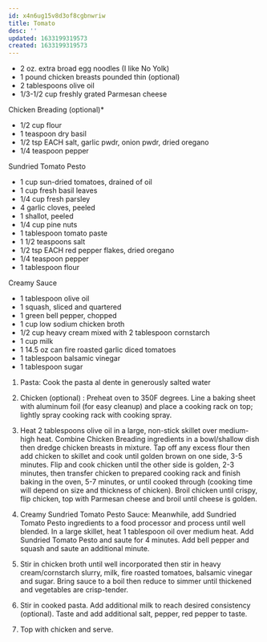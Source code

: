 ```yaml
---
id: x4n6ug15v8d3of8cgbnwriw
title: Tomato
desc: ''
updated: 1633199319573
created: 1633199319573
---
```


* 2 oz. extra broad egg noodles (I like No Yolk)
* 1 pound chicken breasts pounded thin (optional)
* 2 tablespoons olive oil
* 1/3-1/2 cup freshly grated Parmesan cheese

Chicken Breading (optional)*

* 1/2 cup flour
* 1 teaspoon dry basil
* 1/2 tsp EACH salt, garlic pwdr, onion pwdr, dried oregano
* 1/4 teaspoon pepper

Sundried Tomato Pesto

* 1 cup sun-dried tomatoes, drained of oil
* 1 cup fresh basil leaves
* 1/4 cup fresh parsley
* 4 garlic cloves, peeled
* 1 shallot, peeled
* 1/4 cup pine nuts
* 1 tablespoon tomato paste
* 1 1/2 teaspoons salt
* 1/2 tsp EACH red pepper flakes, dried oregano
* 1/4 teaspoon pepper
* 1 tablespoon flour

Creamy Sauce

* 1 tablespoon olive oil
* 1 squash, sliced and quartered
* 1 green bell pepper, chopped
* 1 cup low sodium chicken broth
* 1/2 cup heavy cream mixed with 2 tablespoon cornstarch
* 1 cup milk
* 1 14.5 oz can fire roasted garlic diced tomatoes
* 1 tablespoon balsamic vinegar
* 1 tablespoon sugar

1. Pasta: Cook the pasta al dente in generously salted water
    
2. Chicken (optional) : Preheat oven to 350F degrees. Line a baking sheet with aluminum foil (for easy cleanup) and place a cooking rack on top; lightly spray cooking rack with cooking spray.
    
3. Heat 2 tablespoons olive oil in a large, non-stick skillet over medium-high heat. Combine Chicken Breading ingredients in a bowl/shallow dish then dredge chicken breasts in mixture. Tap off any excess flour then add chicken to skillet and cook until golden brown on one side, 3-5 minutes. Flip and cook chicken until the other side is golden, 2-3 minutes, then transfer chicken to prepared cooking rack and finish baking in the oven, 5-7 minutes, or until cooked through (cooking time will depend on size and thickness of chicken). Broil chicken until crispy, flip chicken, top with Parmesan cheese and broil until cheese is golden.
    
4. Creamy Sundried Tomato Pesto Sauce: Meanwhile, add Sundried Tomato Pesto ingredients to a food processor and process until well blended. In a large skillet, heat 1 tablespoon oil over medium heat. Add Sundried Tomato Pesto and saute for 4 minutes. Add bell pepper and squash and saute an additional minute.
    
5. Stir in chicken broth until well incorporated then stir in heavy cream/cornstarch slurry, milk, fire roasted tomatoes, balsamic vinegar and sugar. Bring sauce to a boil then reduce to simmer until thickened and vegetables are crisp-tender.
    
6. Stir in cooked pasta. Add additional milk to reach desired consistency (optional). Taste and add additional salt, pepper, red pepper to taste.
    
7. Top with chicken and serve.

